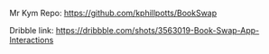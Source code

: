 
Mr Kym Repo:
https://github.com/kphillpotts/BookSwap

Dribble link: 
https://dribbble.com/shots/3563019-Book-Swap-App-Interactions